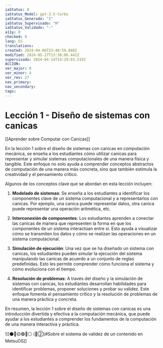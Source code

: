 ```yaml
---
iaStatus: 8
iaStatus_Model: gpt-3.5-turbo
iaStatus_Generado: "I"
iaStatus_Supervisado: "H"
iaStatus_Validado: "-"
a11y: 0
checked: 0
lang: ES
translations: 
created: 2024-04-06T23:48:59.848Z
modified: 2024-05-27T13:38:06.441Z
supervisado: 2024-04-14T14:29:03.519Z
ACCION: 
ver_major: 0
ver_minor: 4
ver_rev: 27
nav_primary: 
nav_secondary: 
tags:
---
```

# Lección 1 - Diseño de sistemas con canicas

[[Aprender sobre Computar con Canicas]]

En la lección 1 sobre el diseño de sistemas con canicas en computación mecánica, se enseña a los estudiantes cómo utilizar canicas para representar y simular sistemas computacionales de una manera física y tangible. Este enfoque no solo ayuda a comprender conceptos abstractos de computación de una manera más concreta, sino que también estimula la creatividad y el pensamiento crítico.

Algunos de los conceptos clave que se abordan en esta lección incluyen:

1. **Modelado de sistemas**: Se enseña a los estudiantes a identificar los componentes clave de un sistema computacional y a representarlos con canicas. Por ejemplo, una canica puede representar datos, otra canica puede representar una operación aritmética, etc.

2. **Interconexión de componentes**: Los estudiantes aprenden a conectar las canicas de manera que representen la forma en que los componentes de un sistema interactúan entre sí. Esto ayuda a visualizar cómo se transmiten los datos y cómo se realizan las operaciones en un sistema computacional.

3. **Simulación de ejecución**: Una vez que se ha diseñado un sistema con canicas, los estudiantes pueden simular la ejecución del sistema manipulando las canicas de acuerdo a un conjunto de reglas predefinidas. Esto les permite comprender cómo funciona el sistema y cómo evoluciona con el tiempo.

4. **Resolución de problemas**: A través del diseño y la simulación de sistemas con canicas, los estudiantes desarrollan habilidades para identificar problemas, proponer soluciones y probar su validez. Este enfoque fomenta el pensamiento crítico y la resolución de problemas de una manera práctica y concreta.

En resumen, la lección 1 sobre el diseño de sistemas con canicas es una introducción divertida y efectiva a la computación mecánica, que puede ayudar a los estudiantes a comprender los fundamentos de la computación de una manera interactiva y práctica.

![[⚫🔴🟡🟢🔵⚪ (🔴②)#Sobre el sistema de validez de un contenido en MetsuOS]]

